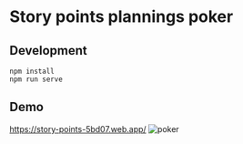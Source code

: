 # Story points plannings poker

## Development
```
npm install
npm run serve
```

## Demo
https://story-points-5bd07.web.app/
![poker](https://user-images.githubusercontent.com/1246691/147537665-1225e7a7-1040-44cd-87a6-392c82c7a5a1.gif)


